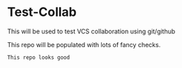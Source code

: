 # Test-Collab
 This will be used to test VCS collaboration using git/github

 This repo will be populated with lots of fancy checks.

 `This repo looks good`

 

